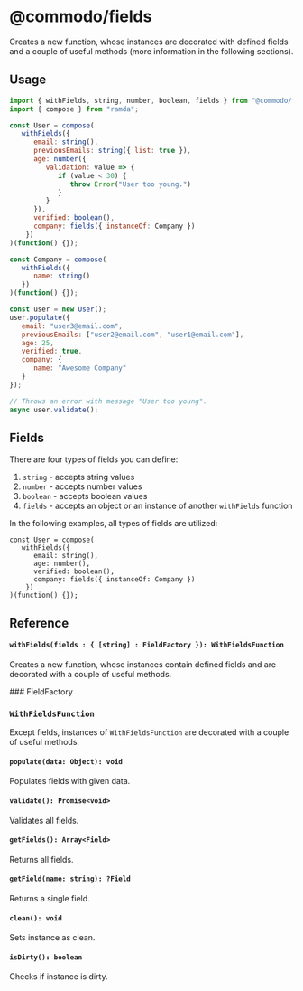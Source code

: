 # @commodo/fields
Creates a new function, whose instances are decorated with defined fields and a couple of useful methods (more information in the following sections).

## Usage
```js
import { withFields, string, number, boolean, fields } from "@commodo/fields";
import { compose } from "ramda";

const User = compose(
   withFields({
      email: string(),
      previousEmails: string({ list: true }),
      age: number({
         validation: value => {
            if (value < 30) {
               throw Error("User too young.")
            }
         }
      }),
      verified: boolean(),
      company: fields({ instanceOf: Company })
    })
)(function() {});

const Company = compose(
   withFields({
      name: string()
   })
)(function() {});

const user = new User();
user.populate({
   email: "user3@email.com",
   previousEmails: ["user2@email.com", "user1@email.com"],
   age: 25,
   verified: true,
   company: {
      name: "Awesome Company"   
   }
});

// Throws an error with message "User too young".
async user.validate();
```

## Fields

There are four types of fields you can define:
1. `string` - accepts string values
2. `number` - accepts number values
3. `boolean` - accepts boolean values
4. `fields` - accepts an object or an instance of another `withFields` function

In the following examples, all types of fields are utilized:
```
const User = compose(
   withFields({
      email: string(),
      age: number(),
      verified: boolean(),
      company: fields({ instanceOf: Company })
    })
)(function() {});
```


## Reference

#### `withFields(fields : { [string] : FieldFactory }): WithFieldsFunction`
Creates a new function, whose instances contain defined fields and are decorated with a couple of useful methods.

### FieldFactory


### `WithFieldsFunction`

Except fields, instances of `WithFieldsFunction` are decorated with a couple of useful methods.

#### `populate(data: Object): void`
Populates fields with given data.

#### `validate(): Promise<void>`
Validates all fields.

#### `getFields(): Array<Field>`
Returns all fields.

#### `getField(name: string): ?Field`
Returns a single field.

#### `clean(): void`
Sets instance as clean.

#### `isDirty(): boolean`
Checks if instance is dirty.
